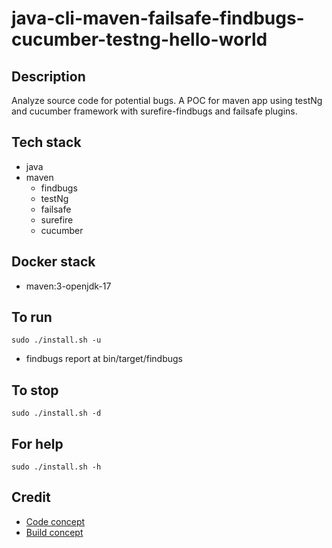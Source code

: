 # java-cli-maven-failsafe-findbugs-cucumber-testng-hello-world

## Description
Analyze source code for potential bugs.
A POC for maven app using testNg
and cucumber framework with surefire-findbugs
and failsafe plugins.

## Tech stack
- java
- maven
	- findbugs
  - testNg
  - failsafe
  - surefire
  - cucumber

## Docker stack
- maven:3-openjdk-17

## To run
`sudo ./install.sh -u`
- findbugs report at bin/target/findbugs

## To stop
`sudo ./install.sh -d`

## For help
`sudo ./install.sh -h`

## Credit
- [Code concept](https://stackoverflow.com/questions/67847818/maven-junit-5-cucumber-not-running-tests)
- [Build concept](https://github.com/citrusframework/citrus-samples/blob/main/samples-junit/sample-junit5/pom.xml)

